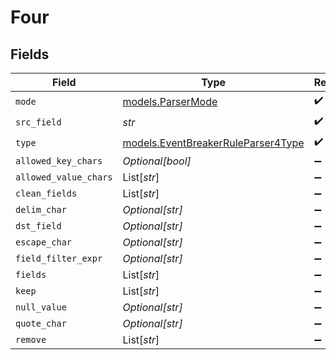 # Four


## Fields

| Field                                                                          | Type                                                                           | Required                                                                       | Description                                                                    |
| ------------------------------------------------------------------------------ | ------------------------------------------------------------------------------ | ------------------------------------------------------------------------------ | ------------------------------------------------------------------------------ |
| `mode`                                                                         | [models.ParserMode](../models/parsermode.md)                                   | :heavy_check_mark:                                                             | N/A                                                                            |
| `src_field`                                                                    | *str*                                                                          | :heavy_check_mark:                                                             | N/A                                                                            |
| `type`                                                                         | [models.EventBreakerRuleParser4Type](../models/eventbreakerruleparser4type.md) | :heavy_check_mark:                                                             | N/A                                                                            |
| `allowed_key_chars`                                                            | *Optional[bool]*                                                               | :heavy_minus_sign:                                                             | N/A                                                                            |
| `allowed_value_chars`                                                          | List[*str*]                                                                    | :heavy_minus_sign:                                                             | N/A                                                                            |
| `clean_fields`                                                                 | List[*str*]                                                                    | :heavy_minus_sign:                                                             | N/A                                                                            |
| `delim_char`                                                                   | *Optional[str]*                                                                | :heavy_minus_sign:                                                             | N/A                                                                            |
| `dst_field`                                                                    | *Optional[str]*                                                                | :heavy_minus_sign:                                                             | N/A                                                                            |
| `escape_char`                                                                  | *Optional[str]*                                                                | :heavy_minus_sign:                                                             | N/A                                                                            |
| `field_filter_expr`                                                            | *Optional[str]*                                                                | :heavy_minus_sign:                                                             | N/A                                                                            |
| `fields`                                                                       | List[*str*]                                                                    | :heavy_minus_sign:                                                             | N/A                                                                            |
| `keep`                                                                         | List[*str*]                                                                    | :heavy_minus_sign:                                                             | N/A                                                                            |
| `null_value`                                                                   | *Optional[str]*                                                                | :heavy_minus_sign:                                                             | N/A                                                                            |
| `quote_char`                                                                   | *Optional[str]*                                                                | :heavy_minus_sign:                                                             | N/A                                                                            |
| `remove`                                                                       | List[*str*]                                                                    | :heavy_minus_sign:                                                             | N/A                                                                            |
